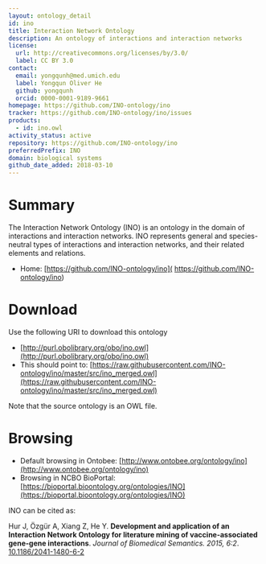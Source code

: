```yaml
---
layout: ontology_detail
id: ino
title: Interaction Network Ontology
description: An ontology of interactions and interaction networks
license:
  url: http://creativecommons.org/licenses/by/3.0/
  label: CC BY 3.0
contact:
  email: yongqunh@med.umich.edu
  label: Yongqun Oliver He
  github: yongqunh
  orcid: 0000-0001-9189-9661
homepage: https://github.com/INO-ontology/ino
tracker: https://github.com/INO-ontology/ino/issues
products:
  - id: ino.owl
activity_status: active
repository: https://github.com/INO-ontology/ino
preferredPrefix: INO
domain: biological systems
github_date_added: 2018-03-10
---
```


# Summary

The Interaction Network Ontology (INO) is an ontology in the domain of interactions and interaction networks. INO represents general and species-neutral types of interactions and interaction networks, and their related elements and relations. 

* Home: [https://github.com/INO-ontology/ino]( https://github.com/INO-ontology/ino) 

# Download

Use the following URI to download this ontology

* [http://purl.obolibrary.org/obo/ino.owl](http://purl.obolibrary.org/obo/ino.owl)
* This should point to: [https://raw.githubusercontent.com/INO-ontology/ino/master/src/ino_merged.owl](https://raw.githubusercontent.com/INO-ontology/ino/master/src/ino_merged.owl)

Note that the source ontology is an OWL file.  

# Browsing

* Default browsing in Ontobee: [http://www.ontobee.org/ontology/ino](http://www.ontobee.org/ontology/ino)
* Browsing in NCBO BioPortal: [https://bioportal.bioontology.org/ontologies/INO](https://bioportal.bioontology.org/ontologies/INO)

INO can be cited as:

Hur J, Özgür A, Xiang Z, He Y. <b>Development and application of an Interaction Network Ontology for literature mining of vaccine-associated gene-gene interactions</b>. <i>Journal of Biomedical Semantics. 2015, 6:2</i>. <a href="http://www.dx.doi.org/10.1186/2041-1480-6-2">10.1186/2041-1480-6-2</a>
